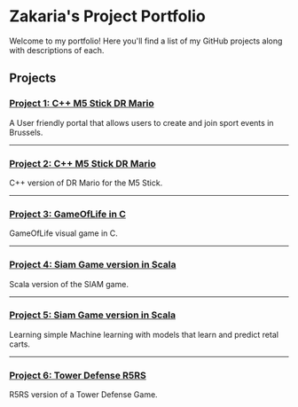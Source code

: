 # Zakaria's Project Portfolio

Welcome to my portfolio! Here you'll find a list of my GitHub projects along with descriptions of each.

## Projects

### [Project 1: C++ M5 Stick DR Mario](https://github.com/ZakariaRabahi/BrusselSportPortal)
A User friendly portal that allows users to create and join sport events in Brussels.

---


### [Project 2: C++ M5 Stick DR Mario](https://github.com/ZakariaRabahi/DRMario)
C++ version of DR Mario for the M5 Stick.

---


### [Project 3: GameOfLife in C](https://github.com/ZakariaRabahi/GameOfLife)
GameOfLife visual game in C.

---


### [Project 4: Siam Game version in Scala](https://github.com/ZakariaRabahi/Scala-Siam-Game)
Scala version of the SIAM game.

---


### [Project 5: Siam Game version in Scala](https://github.com/ZakariaRabahi/MachineLearning)
Learning simple Machine learning with models that learn and predict retal carts.

---


### [Project 6: Tower Defense R5RS](https://github.com/ZakariaRabahi/R5RS-Game)
R5RS version of a Tower Defense Game.
